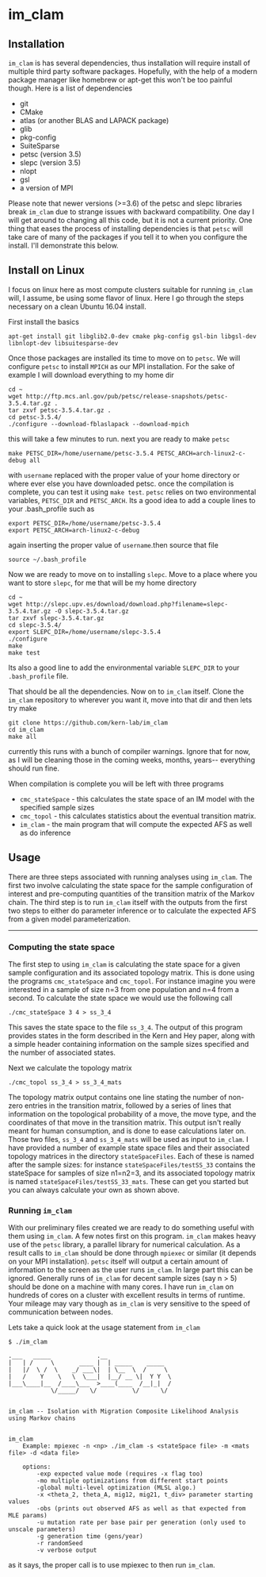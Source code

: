 # im_clam

## Installation

`im_clam` is has several dependencies, thus installation will require install of multiple third party software packages.
Hopefully, with the help of a modern package manager like homebrew or apt-get this won't be too painful though. Here is a 
list of dependencies

- git
- CMake
- atlas (or another BLAS and LAPACK package)
- glib
- pkg-config
- SuiteSparse
- petsc (version 3.5)
- slepc (version 3.5)
- nlopt
- gsl
- a version of MPI 

Please note that newer versions (>=3.6) of the petsc and slepc libraries break `im_clam` due to strange issues with backward compatibility. One day I will get around to changing all this code, but it is not a current priority. One thing that eases the process of installing dependencies is that `petsc` will take care of many of the packages if you tell it to when you configure the install. I'll demonstrate this below.

## Install on Linux
I focus on linux here as most compute clusters suitable for running `im_clam` will, I assume, be using some flavor of linux. Here I go through the steps necessary on a clean Ubuntu 16.04 install. 

First install the basics
```
apt-get install git libglib2.0-dev cmake pkg-config gsl-bin libgsl-dev libnlopt-dev libsuitesparse-dev
```
Once those packages are installed its time to move on to `petsc`. We will configure `petsc` to install `MPICH` as our MPI installation. For the sake of example I will download everything to my home dir

```
cd ~
wget http://ftp.mcs.anl.gov/pub/petsc/release-snapshots/petsc-3.5.4.tar.gz .
tar zxvf petsc-3.5.4.tar.gz .
cd petsc-3.5.4/
./configure --download-fblaslapack --download-mpich
```
this will take a few minutes to run. next you are ready to make `petsc`
```
make PETSC_DIR=/home/username/petsc-3.5.4 PETSC_ARCH=arch-linux2-c-debug all
```
with `username` replaced with the proper value of your home directory or where ever else you have downloaded petsc. once the compilation is complete, you can test it using `make test`. `petsc` relies on two environmental variables, `PETSC_DIR` and `PETSC_ARCH`. Its a good idea to add a couple lines to your .bash_profile such as
```
export PETSC_DIR=/home/username/petsc-3.5.4
export PETSC_ARCH=arch-linux2-c-debug
```
again inserting the proper value of `username`.then source that file
```
source ~/.bash_profile
```
Now we are ready to move on to installing `slepc`. Move to a place where you want to store `slepc`, for me that will be my home directory
```
cd ~
wget http://slepc.upv.es/download/download.php?filename=slepc-3.5.4.tar.gz -O slepc-3.5.4.tar.gz
tar zxvf slepc-3.5.4.tar.gz
cd slepc-3.5.4/
export SLEPC_DIR=/home/username/slepc-3.5.4
./configure
make
make test
```
Its also a good line to add the environmental variable `SLEPC_DIR` to your `.bash_profile` file.

That should be all the dependencies. Now on to `im_clam` itself. Clone the `im_clam` repository to wherever you want it, move into that dir and then lets try make

```
git clone https://github.com/kern-lab/im_clam
cd im_clam
make all
```
currently this runs with a bunch of compiler warnings. Ignore that for now, as I will be cleaning those in the coming weeks, months, years-- everything should run fine.

When compilation is complete you will be left with three programs
- `cmc_stateSpace` - this calculates the state space of an IM model with the specified sample sizes
- `cmc_topol` - this calculates statistics about the eventual transition matrix. 
- `im_clam` - the main program that will compute the expected AFS as well as do inference

## Usage
There are three steps associated with running analyses using `im_clam`. The first two involve calculating the state space for the sample configuration of interest and pre-computing quantities of the transition matrix of the Markov chain. The third step is to run `im_clam` itself with the outputs from the first two steps to either do parameter inference or to calculate the expected AFS from a given model parameterization.

---
### Computing the state space
The first step to using `im_clam` is  calculating the state space for a given sample configuration and its associated topology matrix. This is done using the programs `cmc_stateSpace` and `cmc_topol`. For instance imagine you were interested in a sample of size n=3 from one population and n=4 from a second. To calculate the state space we would use the following call
```
./cmc_stateSpace 3 4 > ss_3_4
```
This saves the state space to the file `ss_3_4`. The output of this program provides states in the form described in the Kern and Hey paper, along with a simple header containing information on the sample sizes specified and the number of associated states. 

Next we calculate the topology matrix
```
./cmc_topol ss_3_4 > ss_3_4_mats
```
The topology matrix output contains one line stating the number of non-zero entries in the transition matrix, followed by a series of lines that information on the topological probability of a move, the move type, and the coordinates of that move in the transition matrix. This output isn't really meant for human consumption, and is done to ease calculations later on. Those two files, `ss_3_4` and `ss_3_4_mats` will be used as input to `im_clam`. I have provided a number of example state space files and their associated topology matrices in the directory `stateSpaceFiles`. Each of these is named after the sample sizes: for instance `stateSpaceFiles/testSS_33` contains the stateSpace for samples of size n1=n2=3, and its associated topology matrix is named `stateSpaceFiles/testSS_33_mats`. These can get you started but you can always calculate your own as shown above.

### Running `im_clam`
With our preliminary files created we are ready to do something useful with them using `im_clam`. A few notes first on this program. `im_clam` makes heavy use of the `petsc` library, a parallel library for numerical calculation. As a result calls to `im_clam` should be done through `mpiexec` or similar (it depends on your MPI installation). `petsc` itself will output a certain amount of information to the screen as the user runs `im_clam`. In large part this can be ignored. Generally runs of `im_clam` for decent sample sizes (say n > 5) should be done on a machine with many cores. I have run `im_clam` on hundreds of cores on a cluster with excellent results in terms of runtime. Your mileage may vary though as `im_clam` is very sensitive to the speed of communication between nodes.

Lets take a quick look at the usage statement from `im_clam`

```
$ ./im_clam 

.___   _____             .__
|   | /     \       ____ |  | _____    _____
|   |/  \ /  \    _/ ___\|  | \__  \  /     \
|   /    Y    \   \  \___|  |__/ __ \|  Y Y  \
|___\____|__  /____\___  >____(____  /__|_|  /
            \/_____/   \/          \/      \/


im_clam -- Isolation with Migration Composite Likelihood Analysis using Markov chains


im_clam
	Example: mpiexec -n <np> ./im_clam -s <stateSpace file> -m <mats file> -d <data file> 

	options:
		-exp expected value mode (requires -x flag too)
		-mo multiple optimizations from different start points
		-global multi-level optimization (MLSL algo.)
		-x <theta_2, theta_A, mig12, mig21, t_div> parameter starting values
		-obs (prints out observed AFS as well as that expected from MLE params)
		-u mutation rate per base pair per generation (only used to unscale parameters)
		-g generation time (gens/year)
		-r randomSeed
		-v verbose output

```
as it says, the proper call is to use mpiexec to then run `im_clam`. 
